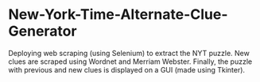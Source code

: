 # New-York-Time-Alternate-Clue-Generator
Deploying web scraping (using Selenium) to extract the NYT puzzle. New clues are scraped using Wordnet and Merriam Webster. Finally, the puzzle with previous and new clues is displayed on a GUI (made using Tkinter).
